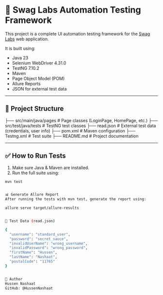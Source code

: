 # 🚀 Swag Labs Automation Testing Framework 

This project is a complete UI automation testing framework for the [Swag Labs](https://www.saucedemo.com/) web application.

It is built using:
- Java 23
- Selenium WebDriver 4.31.0
- TestNG 7.10.2
- Maven
- Page Object Model (POM)
- Allure Reports
- JSON for external test data

---

## 📁 Project Structure

├── src/main/java/pages # Page classes (LoginPage, HomePage, etc.)
├── src/test/java/tests # TestNG test classes
├── read.json # External test data (credentials, user info)
├── pom.xml # Maven configuration
├── Testng.xml # Test suite
├── README.md # Project documentation

---

## ✅ How to Run Tests

1. Make sure Java & Maven are installed.
2. Run the full suite using:

```bash
mvn test


📊 Generate Allure Report
After running the tests with mvn test, generate the report using:

allure serve target/allure-results


📄 Test Data (read.json)

{
  "username": "standard_user",
  "password": "secret_sauce",
  "invalidUserName": "wrong_username",
  "invalidPassword": "wrong_password",
  "firstName": "Hussen",
  "lastName": "Nashaat",
  "postalCode": "11765"
}


🙋 Author
Hussen Nashaat
GitHub: @HussenNashaat
